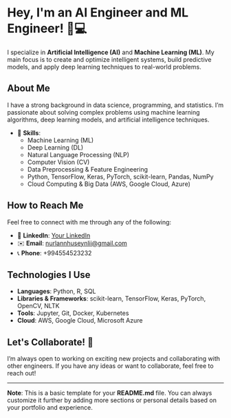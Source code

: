 # Hey, I'm an AI Engineer and ML Engineer! 🤖💻

I specialize in **Artificial Intelligence (AI)** and **Machine Learning (ML)**. My main focus is to create and optimize intelligent systems, build predictive models, and apply deep learning techniques to real-world problems.

## About Me

I have a strong background in data science, programming, and statistics. I’m passionate about solving complex problems using machine learning algorithms, deep learning models, and artificial intelligence techniques.

- 🔧 **Skills**:
  - Machine Learning (ML)
  - Deep Learning (DL)
  - Natural Language Processing (NLP)
  - Computer Vision (CV)
  - Data Preprocessing & Feature Engineering
  - Python, TensorFlow, Keras, PyTorch, scikit-learn, Pandas, NumPy
  - Cloud Computing & Big Data (AWS, Google Cloud, Azure)
  
<!-- - 💼 **Experience**:
  - Developed various ML models to predict outcomes, classify data, and automate processes.
  - Built neural networks using deep learning frameworks like TensorFlow and Keras.
  - Worked with large datasets to create efficient algorithms for real-time predictions. -->

 <!--## Projects

Here are a few of the projects I’ve worked on: -->

 <!--### 1. [AI Chatbot](https://github.com/yourusername/AI-chatbot)
   - Built an intelligent chatbot using NLP techniques and TensorFlow.
   - Integrated it with various messaging platforms.

### 2. [Image Classification Model](https://github.com/yourusername/Image-classification)
   - Trained a deep learning model to classify images into categories using convolutional neural networks (CNNs).
   
### 3. [Sales Prediction](https://github.com/yourusername/Sales-prediction)
   - Developed a regression model to predict future sales using historical data and time-series analysis.-->

## How to Reach Me

Feel free to connect with me through any of the following:

- 💬 **LinkedIn**: [Your LinkedIn]([https://www.linkedin.com/in/your-profile](https://www.linkedin.com/in/nurlanhuseynli/))
- ✉️ **Email**: nurlannhuseynlii@gmail.com
- 📞 **Phone**: +994554523232
 <!-- - 🌐 **Personal Website/Portfolio**: [yourwebsite.com](http://yourwebsite.com) -->

## Technologies I Use

- **Languages**: Python, R, SQL
- **Libraries & Frameworks**: scikit-learn, TensorFlow, Keras, PyTorch, OpenCV, NLTK
- **Tools**: Jupyter, Git, Docker, Kubernetes
- **Cloud**: AWS, Google Cloud, Microsoft Azure

## Let's Collaborate! 🤝

I’m always open to working on exciting new projects and collaborating with other engineers. If you have any ideas or want to collaborate, feel free to reach out!

---

**Note**: This is a basic template for your **README.md** file. You can always customize it further by adding more sections or personal details based on your portfolio and experience.
